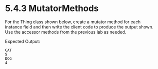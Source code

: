 # 5.4.3 MutatorMethods
For the Thing class shown below, create a mutator method for each instance field and then write the client code to produce the output shown. Use the accessor methods from the previous lab as needed.

Expected Output:
```
CAT
5
DOG
4
```